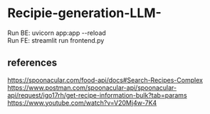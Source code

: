 # Recipie-generation-LLM-

Run BE: uvicorn app:app --reload 
<br>
Run FE: streamlit run frontend.py


references
-------------
https://spoonacular.com/food-api/docs#Search-Recipes-Complex
<br>
https://www.postman.com/spoonacular-api/spoonacular-api/request/igo17rh/get-recipe-information-bulk?tab=params
<br>
https://www.youtube.com/watch?v=V20Mj4w-7K4

